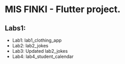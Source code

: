 # MIS FINKI - Flutter project.

## Labs1:
- Lab1: lab1_clothing_app
- Lab2: lab2_jokes
- Lab3: Updated lab2_jokes
- Lab4: lab4_student_calendar

